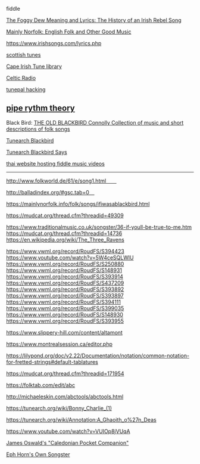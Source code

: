 fiddle

[The Foggy Dew Meaning and Lyrics: The History of an Irish Rebel Song](https://www.o-em.org/index.php/fieldwork/62-the-foggy-dew-processes-of-change-in-an-irish-rebel-song)  

[Mainly Norfolk: English Folk and Other Good Music](https://mainlynorfolk.info/shirley.collins/songs/edibeothuhevenequene.html)  

https://www.irishsongs.com/lyrics.php

[scottish tunes](http://www.campin.me.uk/Flute/Webrelease/Flute/Flute.htm)  


[Cape Irish Tune library](http://www.capeirish.com/)  

[Celtic Radio](http://www.celticradio.net/)  

[tunepal hacking](https://thesession.org/discussions/31834#comment681541)  

[pipe rythm theory](https://pipebanddrummer.com/jig-theory-and-rhythm-syllables)  
-------------------
Black Bird:
[THE OLD BLACKBIRD Connolly Collection of music and short descriptions of folk songs](https://connollymusiccollection.bc.edu/document/452)  

[Tunearch Blackbird](https://tunearch.org/wiki/Blackbird_(6))  

[Tunearch Blackbird Says](https://tunearch.org/wiki/Annotation:Blackbird_Says)  

[thai website hosting fiddle music videos](https://www.nhaccuatui.com/bai-hat/boys-of-blue-hillblackbird-medley-craig-duncan.kTvNAbkx7cND.html)  



-------------------------

http://www.folkworld.de/61/e/song1.html    

http://balladindex.org/#gsc.tab=0  

https://mainlynorfolk.info/folk/songs/ifiwasablackbird.html

https://mudcat.org/thread.cfm?threadid=49309

https://www.traditionalmusic.co.uk/songster/36-if-youll-be-true-to-me.htm
https://mudcat.org/thread.cfm?threadid=14736
https://en.wikipedia.org/wiki/The_Three_Ravens

https://www.vwml.org/record/RoudFS/S394423
https://www.youtube.com/watch?v=5W4ceSQLWlU
https://www.vwml.org/record/RoudFS/S250880
https://www.vwml.org/record/RoudFS/S148931
https://www.vwml.org/record/RoudFS/S393914
https://www.vwml.org/record/RoudFS/S437209
https://www.vwml.org/record/RoudFS/S393892
https://www.vwml.org/record/RoudFS/S393897
https://www.vwml.org/record/RoudFS/S394111
https://www.vwml.org/record/RoudFS/S399035
 https://www.vwml.org/record/RoudFS/S148930
https://www.vwml.org/record/RoudFS/S393955

https://www.slippery-hill.com/content/altamont

https://www.montrealsession.ca/editor.php

https://lilypond.org/doc/v2.22/Documentation/notation/common-notation-for-fretted-strings#default-tablatures

https://mudcat.org/thread.cfm?threadid=171954

https://folktab.com/edit/abc

http://michaeleskin.com/abctools/abctools.html

https://tunearch.org/wiki/Bonny_Charlie_(1)

https://tunearch.org/wiki/Annotation:A_Ghaoith_o%27n_Deas


https://www.youtube.com/watch?v=VUIOp8jVUqA



[James Oswald's "Caledonian Pocket Companion"](https://digital.nls.uk/special-collections-of-printed-music/archive/90414391)  


[Eph Horn's Own Songster](http://webcat.georgian.edu/title/eph-horns-own-songster-containing-a-choice-selection-of-songs-serio-comic-ballads-quartettes-stump-speeches-burlesque-lectures-interspersed-with-stories-comic-sayings-witticisms-etc-etc-etc/oclc/077633750)  









